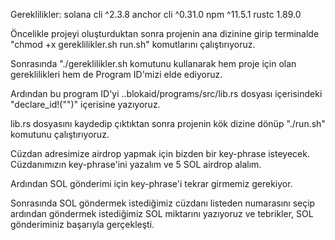 Gereklilikler:
solana cli ^2.3.8
anchor cli ^0.31.0
npm ^11.5.1
rustc 1.89.0

Öncelikle projeyi oluşturduktan sonra projenin ana dizinine girip terminalde "chmod +x gereklilikler.sh run.sh" komutlarını çalıştırıyoruz. 

Sonrasında "./gereklilikler.sh komutunu kullanarak hem proje için olan gereklilikleri hem de Program ID'mizi elde ediyoruz. 

Ardından bu program ID'yi ..blokaid/programs/src/lib.rs dosyası içerisindeki "declare_id!("")" içerisine yazıyoruz. 

lib.rs dosyasını kaydedip çıktıktan sonra projenin kök dizine dönüp "./run.sh" komutunu çalıştırıyoruz. 

Cüzdan adresimize airdrop yapmak için bizden bir key-phrase isteyecek. Cüzdanımızın key-phrase'ini yazalım ve 5 SOL airdrop alalım.

Ardından SOL gönderimi için key-phrase'i tekrar girmemiz gerekiyor.

Sonrasında SOL göndermek istediğimiz cüzdanı listeden numarasını seçip ardından göndermek istediğimiz SOL miktarını yazıyoruz ve tebrikler, SOL gönderiminiz başarıyla gerçekleşti.


